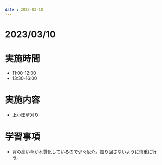 ```yaml
---
date : 2023-03-10
---
```


# 2023/03/10

# 実施時間
- 11:00-12:00
- 13:30-16:00

# 実施内容
- 上小田草刈り

# 学習事項
- 背の高い草が木質化しているので少々厄介。振り回さないように慎重に行う。